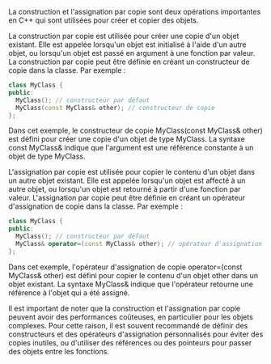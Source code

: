 La construction et l'assignation par copie sont deux opérations importantes en C++ qui sont utilisées pour créer et copier des objets.

La construction par copie est utilisée pour créer une copie d'un objet existant. Elle est appelée lorsqu'un objet est initialisé à l'aide d'un autre objet, ou lorsqu'un objet est passé en argument à une fonction par valeur. La construction par copie peut être définie en créant un constructeur de copie dans la classe. Par exemple :

```cpp
class MyClass {
public:
  MyClass(); // constructeur par défaut
  MyClass(const MyClass& other); // constructeur de copie
};
```

Dans cet exemple, le constructeur de copie MyClass(const MyClass& other) est défini pour créer une copie d'un objet de type MyClass. La syntaxe const MyClass& indique que l'argument est une référence constante à un objet de type MyClass.

L'assignation par copie est utilisée pour copier le contenu d'un objet dans un autre objet existant. Elle est appelée lorsqu'un objet est affecté à un autre objet, ou lorsqu'un objet est retourné à partir d'une fonction par valeur. L'assignation par copie peut être définie en créant un opérateur d'assignation de copie dans la classe. Par exemple :

```cpp
class MyClass {
public:
  MyClass(); // constructeur par défaut
  MyClass& operator=(const MyClass& other); // opérateur d'assignation de copie
};
```

Dans cet exemple, l'opérateur d'assignation de copie operator=(const MyClass& other) est défini pour copier le contenu d'un objet other dans un objet existant. La syntaxe MyClass& indique que l'opérateur retourne une référence à l'objet qui a été assigné.

Il est important de noter que la construction et l'assignation par copie peuvent avoir des performances coûteuses, en particulier pour les objets complexes. Pour cette raison, il est souvent recommandé de définir des constructeurs et des opérateurs d'assignation personnalisés pour éviter des copies inutiles, ou d'utiliser des références ou des pointeurs pour passer des objets entre les fonctions.